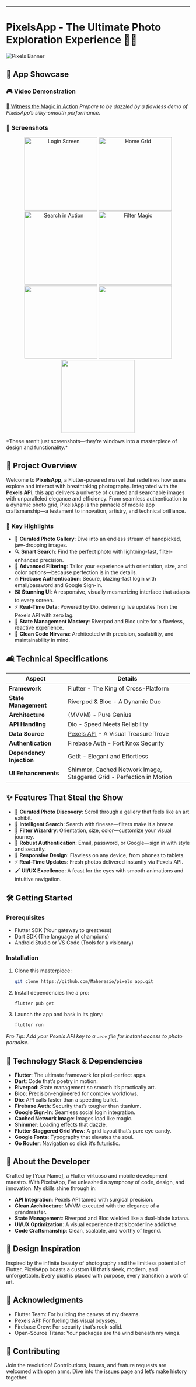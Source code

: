 ---

# PixelsApp - The Ultimate Photo Exploration Experience 📸✨

![Pixels Banner](banner.jpg)  

## 🎥 App Showcase

### 🎮 Video Demonstration
[🎥 Witness the Magic in Action]([https://drive.google.com/file/d/1cNB9RegH8t9BDA-dgTvoxcBeBjf60iVA/view?usp=sharing](https://drive.google.com/file/d/16sI8XDlAtE9PfuDCSgLXjHaeD0p0ZYLH/view?usp=sharing))  
*Prepare to be dazzled by a flawless demo of PixelsApp’s silky-smooth performance.*

### 📱 Screenshots
<p align="center">
  <img src="1.png" width="200" alt="Login Screen" />
  <img src="2.png" width="200" alt="Home Grid" />
  <img src="3.png" width="200" alt="Search in Action" />
  <img src="4.png" width="200" alt="Filter Magic" />
  <img src="5.png" width="200" />
  <img src="6.png" width="200"  />
  <img src="7.png" width="200"  />
  
</p>  
*These aren’t just screenshots—they’re windows into a masterpiece of design and functionality.*

## 🚀 Project Overview

Welcome to **PixelsApp**, a Flutter-powered marvel that redefines how users explore and interact with breathtaking photography. Integrated with the **Pexels API**, this app delivers a universe of curated and searchable images with unparalleled elegance and efficiency. From seamless authentication to a dynamic photo grid, PixelsApp is the pinnacle of mobile app craftsmanship—a testament to innovation, artistry, and technical brilliance.

### 🔑 Key Highlights
- 📸 **Curated Photo Gallery**: Dive into an endless stream of handpicked, jaw-dropping images.
- 🔍 **Smart Search**: Find the perfect photo with lightning-fast, filter-enhanced precision.
- 🎨 **Advanced Filtering**: Tailor your experience with orientation, size, and color options—because perfection is in the details.
- 🔥 **Firebase Authentication**: Secure, blazing-fast login with email/password and Google Sign-In.
- 🖼️ **Stunning UI**: A responsive, visually mesmerizing interface that adapts to every screen.
- ⚡ **Real-Time Data**: Powered by Dio, delivering live updates from the Pexels API with zero lag.
- 🧠 **State Management Mastery**: Riverpod and Bloc unite for a flawless, reactive experience.
- 💎 **Clean Code Nirvana**: Architected with precision, scalability, and maintainability in mind.

## 🛋️ Technical Specifications

| Aspect                | Details                          |
|-----------------------|----------------------------------|
| **Framework**         | Flutter - The King of Cross-Platform |
| **State Management**  | Riverpod & Bloc - A Dynamic Duo  |
| **Architecture**      |  (MVVM) - Pure Genius |
| **API Handling**      | Dio - Speed Meets Reliability   |
| **Data Source**       | [Pexels API](https://www.pexels.com/api/) - A Visual Treasure Trove |
| **Authentication**    | Firebase Auth - Fort Knox Security |
| **Dependency Injection** | GetIt - Elegant and Effortless |
| **UI Enhancements**   | Shimmer, Cached Network Image, Staggered Grid - Perfection in Motion |

## ✨ Features That Steal the Show

- 📸 **Curated Photo Discovery**: Scroll through a gallery that feels like an art exhibit.
- 🔎 **Intelligent Search**: Search with finesse—filters make it a breeze.
- 🎨 **Filter Wizardry**: Orientation, size, color—customize your visual journey.
- 🔐 **Robust Authentication**: Email, password, or Google—sign in with style and security.
- 🌟 **Responsive Design**: Flawless on any device, from phones to tablets.
- ⚡ **Real-Time Updates**: Fresh photos delivered instantly via Pexels API.
- 🖌️ **UI/UX Excellence**: A feast for the eyes with smooth animations and intuitive navigation.

## 🛠️ Getting Started

### Prerequisites
- Flutter SDK (Your gateway to greatness)
- Dart SDK (The language of champions)
- Android Studio or VS Code (Tools for a visionary)

### Installation
1. Clone this masterpiece:
   ```bash
   git clone https://github.com/Maheresio/pixels_app.git
   ```
2. Install dependencies like a pro:
   ```bash
   flutter pub get
   ```
3. Launch the app and bask in its glory:
   ```bash
   flutter run
   ```

*Pro Tip: Add your Pexels API key to a `.env` file for instant access to photo paradise.*

## 🤝 Technology Stack & Dependencies
- **Flutter**: The ultimate framework for pixel-perfect apps.
- **Dart**: Code that’s poetry in motion.
- **Riverpod**: State management so smooth it’s practically art.
- **Bloc**: Precision-engineered for complex workflows.
- **Dio**: API calls faster than a speeding bullet.
- **Firebase Auth**: Security that’s tougher than titanium.
- **Google Sign-In**: Seamless social login integration.
- **Cached Network Image**: Images load like magic.
- **Shimmer**: Loading effects that dazzle.
- **Flutter Staggered Grid View**: A grid layout that’s pure eye candy.
- **Google Fonts**: Typography that elevates the soul.
- **Go Router**: Navigation so slick it’s futuristic.

## 🤝 About the Developer
Crafted by [Your Name], a Flutter virtuoso and mobile development maestro. With PixelsApp, I’ve unleashed a symphony of code, design, and innovation. My skills shine through in:
- **API Integration**: Pexels API tamed with surgical precision.
- **Clean Architecture**: MVVM executed with the elegance of a grandmaster.
- **State Management**: Riverpod and Bloc wielded like a dual-blade katana.
- **UI/UX Optimization**: A visual experience that’s borderline addictive.
- **Code Craftsmanship**: Clean, scalable, and worthy of legend.

## 🎨 Design Inspiration
Inspired by the infinite beauty of photography and the limitless potential of Flutter, PixelsApp boasts a custom UI that’s sleek, modern, and unforgettable. Every pixel is placed with purpose, every transition a work of art.

## 💪 Acknowledgments
- Flutter Team: For building the canvas of my dreams.
- Pexels API: For fueling this visual odyssey.
- Firebase Crew: For security that’s rock-solid.
- Open-Source Titans: Your packages are the wind beneath my wings.

## 🙏 Contributing
Join the revolution! Contributions, issues, and feature requests are welcomed with open arms. Dive into the [issues page](https://github.com/YourUsername/pixels_app/issues) and let’s make history together.
